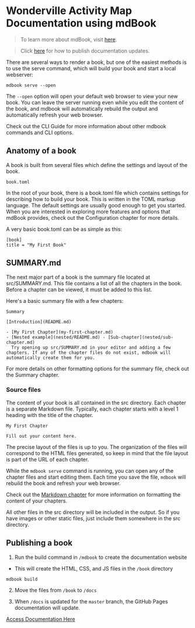 # Wonderville Activity Map Documentation using mdBook

> To learn more about mdBook, visit [here](https://rust-lang.github.io/mdBook/).

> Click [here](#publishing-a-book) for how to publish documentation updates.

There are several ways to render a book, but one of the easiest methods is to use the serve command, which will build your book and start a local webserver:

`mdbook serve --open`

The `--open` option will open your default web browser to view your new book. You can leave the server running even while you edit the content of the book, and mdbook will automatically rebuild the output and automatically refresh your web browser.

Check out the CLI Guide for more information about other mdbook commands and CLI options.

## Anatomy of a book

A book is built from several files which define the settings and layout of the book.

`book.toml`

In the root of your book, there is a book.toml file which contains settings for describing how to build your book. This is written in the TOML markup language. The default settings are usually good enough to get you started. When you are interested in exploring more features and options that mdBook provides, check out the Configuration chapter for more details.

A very basic book.toml can be as simple as this:

```
[book]
title = "My First Book"
```

## SUMMARY.md

The next major part of a book is the summary file located at src/SUMMARY.md. This file contains a list of all the chapters in the book. Before a chapter can be viewed, it must be added to this list.

Here's a basic summary file with a few chapters:

```
Summary

[Introduction](README.md)

- [My First Chapter](my-first-chapter.md)
- [Nested example](nested/README.md) - [Sub-chapter](nested/sub-chapter.md)
  Try opening up src/SUMMARY.md in your editor and adding a few chapters. If any of the chapter files do not exist, mdbook will automatically create them for you.
```

For more details on other formatting options for the summary file, check out the Summary chapter.

### Source files

The content of your book is all contained in the src directory. Each chapter is a separate Markdown file. Typically, each chapter starts with a level 1 heading with the title of the chapter.

```
My First Chapter

Fill out your content here.
```

The precise layout of the files is up to you. The organization of the files will correspond to the HTML files generated, so keep in mind that the file layout is part of the URL of each chapter.

While the `mdbook serve` command is running, you can open any of the chapter files and start editing them. Each time you save the file, `mdbook` will rebuild the book and refresh your web browser.

Check out the [Markdown chapter](https://rust-lang.github.io/mdBook/format/markdown.html) for more information on formatting the content of your chapters.

All other files in the src directory will be included in the output. So if you have images or other static files, just include them somewhere in the src directory.

## Publishing a book

1. Run the build command in `/mdbook` to create the documentation website

- This will create the HTML, CSS, and JS files in the `/book` directory

```
mdbook build
```

2. Move the files from `/book` to `/docs`

3. When `/docs` is updated for the `master` branch, the GitHub Pages documentation will update.

[Access Documentation Here](https://code-the-change-yyc.github.io/Mindfuel-Activity-Board/)
